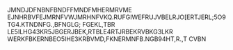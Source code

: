 JMNDJDFNBNFBNDFFMNDFMHERMRVME
EJNHRBVFEJMRNFVWJMRHNFVKQ.RUFGIWEFRUJVBELRJO[ERTJERL;5O9TG4.KTNDNFG.,BFNGLG;
FGEKL,TBR LE5ILHG43KR5JBGERJBEK,RTBLE4RTJRBEKRVBKG3LKR
WERKFBKERNBEO5IHE3KRBVMD,FKNERMNFB.NGB94HT,R.,T
CVBN
